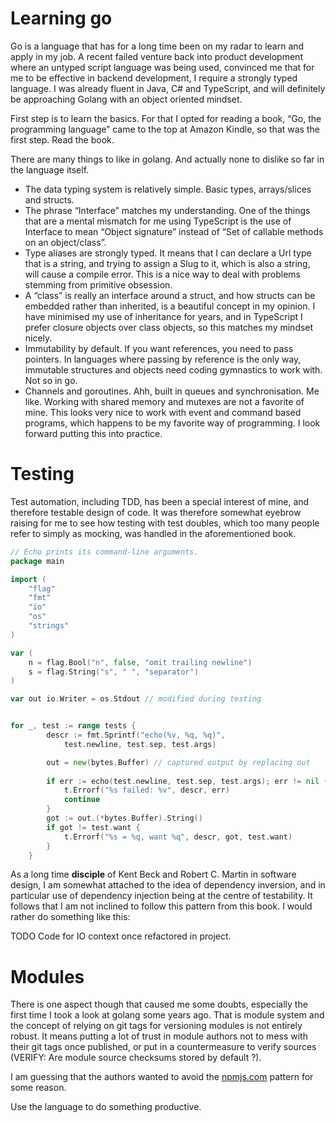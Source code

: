 # Learning go

Go is a language that has for a long time been on my radar to learn and apply in my job. A recent failed venture back into product development where an untyped script language was being used, convinced me that for me to be effective in backend development, I require a strongly typed language. I was already fluent in Java, C# and TypeScript, and will definitely be approaching Golang with an object oriented mindset.

First step is to learn the basics. For that I opted for reading a book, “Go, the programming language” came to the top at Amazon Kindle, so that was the first step. Read the book. 

There are many things to like in golang. And actually none to dislike so far in the language itself.

- The data typing system is relatively simple. Basic types, arrays/slices and structs.
- The phrase “Interface” matches my understanding. One of the things that are a mental mismatch for me using TypeScript is the use of Interface to mean “Object signature” instead of “Set of callable methods on an object/class”.
- Type aliases are strongly typed. It means that I can declare a Url type that is a string, and trying to assign a Slug to it, which is also a string, will cause a compile error. This is a nice way to deal with problems stemming from primitive obsession.
- A “class” is really an interface around a struct, and how structs can be embedded rather than inherited, is a beautiful concept in my opinion. I have minimised my use of inheritance for years, and in TypeScript I prefer closure objects over class objects, so this matches my mindset nicely.
- Immutability by default. If you want references, you need to pass pointers. In languages where passing by reference is the only way, immutable structures and objects need coding gymnastics to work with. Not so in go.
- Channels and goroutines. Ahh, built in queues and synchronisation. Me like. Working with shared memory and mutexes are not a favorite of mine. This looks very nice to work with event and command based programs, which happens to be my favorite way of programming. I look forward putting this into practice.

# Testing

Test automation, including TDD, has been a special interest of mine, and therefore testable design of code. It was therefore somewhat eyebrow raising for me to see how testing with test doubles, which too many people refer to simply as mocking, was handled in the aforementioned book. 

```go
// Echo prints its command-line arguments.
package main

import (
    "flag"
    "fmt"
    "io"
    "os"
    "strings"
)

var (
    n = flag.Bool("n", false, "omit trailing newline")
    s = flag.String("s", " ", "separator")
)

var out io.Writer = os.Stdout // modified during testing

```

```go

for _, test := range tests {
        descr := fmt.Sprintf("echo(%v, %q, %q)",
            test.newline, test.sep, test.args)

        out = new(bytes.Buffer) // captured output by replacing out
        
        if err := echo(test.newline, test.sep, test.args); err != nil {
            t.Errorf("%s failed: %v", descr, err)
            continue
        }
        got := out.(*bytes.Buffer).String()
        if got != test.want {
            t.Errorf("%s = %q, want %q", descr, got, test.want)
        }
    }
```

As a long time **disciple** of Kent Beck and Robert C. Martin in software design, I am somewhat attached to the idea of dependency inversion, and in particular use of dependency injection being at the centre of testability. It follows that I am not inclined to follow this pattern from this book. I would rather do something like this:

TODO Code for IO context once refactored in project.

# Modules

There is one aspect though that caused me some doubts, especially the first time I took a look at golang some years ago. That is module system and the concept of relying on git tags for versioning modules is not entirely robust. It means putting a lot of trust in module authors not to mess with their git tags once published, or put in a countermeasure to verify sources (VERIFY: Are module source checksums stored by default ?).

I am guessing that the authors wanted to avoid the [npmjs.com](http://npmjs.com) pattern for some reason.

Use the language to do something productive.